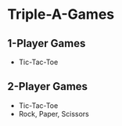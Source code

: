 # Triple-A-Games
## 1-Player Games
- Tic-Tac-Toe

## 2-Player Games
- Tic-Tac-Toe
- Rock, Paper, Scissors
